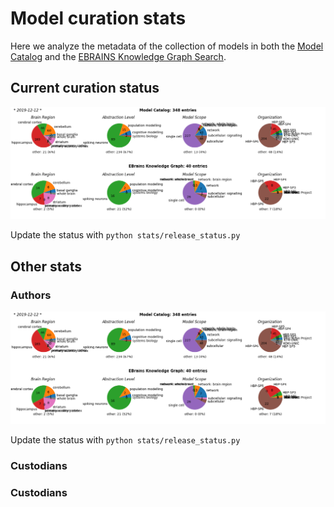 # Model curation stats

Here we analyze the metadata of the collection of models in both the [Model Catalog](https://collab.humanbrainproject.eu/#/collab/19/nav/369318?state=model.n) and the [EBRAINS Knowledge Graph Search](https://kg.ebrains.eu/search). 


## Current curation status

![stats](figs/release_status.png)

Update the status with `python stats/release_status.py`


## Other stats


### Authors

![stats](figs/release_status.png)


Update the status with `python stats/release_status.py`


### Custodians


### Custodians

